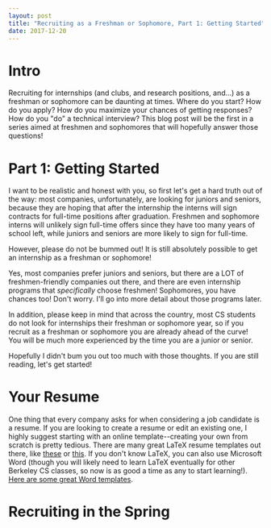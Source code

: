 ```yaml
---
layout: post
title: "Recruiting as a Freshman or Sophomore, Part 1: Getting Started"
date: 2017-12-20
---
```


# Intro

Recruiting for internships (and clubs, and research positions, and...) as a freshman or sophomore can be daunting at times. Where do you start? How do you apply? How do you maximize your chances of getting responses? How do you "do" a technical interview? This blog post will be the first in a series aimed at freshmen and sophomores that will hopefully answer those questions!

# Part 1: Getting Started

I want to be realistic and honest with you, so first let's get a hard truth out of the way: most companies, unfortunately, are looking for juniors and seniors, because they are hoping that after the internship the interns will sign contracts for full-time positions after graduation. Freshmen and sophomore interns will unlikely sign full-time offers since they have too many years of school left, while juniors and seniors are more likely to sign for full-time.

However, please do not be bummed out! It is still absolutely possible to get an internship as a freshman or sophomore!

Yes, most companies prefer juniors and seniors, but there are a LOT of freshmen-friendly companies out there, and there are even internship programs that *specifically* choose freshmen! Sophomores, you have chances too! Don't worry. I'll go into more detail about those programs later. 

In addition, please keep in mind that across the country, most CS students do not look for internships their freshman or sophomore year, so if you recruit as a freshman or sophomore you are already ahead of the curve! You will be much more experienced by the time you are a junior or senior. 

Hopefully I didn't bum you out too much with those thoughts. If you are still reading, let's get started!

# Your Resume

One thing that every company asks for when considering a job candidate is a resume. If you are looking to create a resume or edit an existing one, I highly suggest starting with an online template--creating your own from scratch is pretty tedious. There are many great LaTeX resume templates out there, like [these](https://www.sharelatex.com/templates/cv-or-resume) or [this](https://github.com/opensorceror/Data-Engineer-Resume-LaTeX). If you don't know LaTeX, you can also use Microsoft Word (though you will likely need to learn LaTeX eventually for other Berkeley CS classes, so now is as good a time as any to start learning!). [Here are some great Word templates](https://www.template.net/business/resume/fresher-engineer-resume-template/).

# Recruiting in the Spring